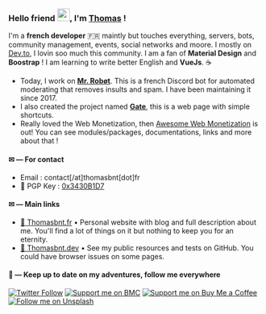 ### Hello friend <img src="https://github.com/thomasbnt/thomasbnt/blob/me/hi.gif" width="25px">, I'm [Thomas](https://thomasbnt.fr) ! 

I'm a **french developer** :fr: maintly but touches everything, servers, bots, community management, events, social networks and moore. I mostly on [Dev.to](https://dev.to/thomasbnt), I lovin soo much this community. I am a fan of **Material Design** and **Boostrap** ! I am learning to write better English and **VueJs**. ☕

- Today, I work on **[Mr. Robøt](https://mrrobot.app/)**. This is a french Discord bot for automated moderating that removes insults and spam. I have been maintaining it since 2017.
- I also created the project named **[Gate](https://gate.thomasbnt.fr/)**, this is a web page with simple shortcuts. 
- Really loved the Web Monetization, then [Awesome Web Monetization](https://github.com/thomasbnt/awesome-web-monetization) is out! You can see modules/packages, documentations, links and more about that !

#### ✉ — For contact

- Email : contact[/at]thomasbnt[dot]fr
- 🔑 PGP Key :  [0x3430B1D7](https://thomasbnt.keybase.pub/keys/publickey_contact%40thomasbnt_fr.asc?dl=1)


#### ✉ — Main links

- [🙌 Thomasbnt.fr](https://thomasbnt.fr) • Personal website with blog and full description about me. You'll find a lot of things on it but nothing to keep you for an eternity.
- [🔧 Thomasbnt.dev](https://thomasbnt.dev) • See my public resources and tests on GitHub. You could have browser issues on some pages.

#### 🍃 — Keep up to date on my adventures, follow me everywhere

[![Twitter Follow](https://img.shields.io/twitter/follow/Thomasbnt_?color=%231DA1F2&label=Follow%20me&logo=Twitter&style=for-the-badge)](https://twitter.com/Thomasbnt_) [![Support me on BMC](https://img.shields.io/badge/Follow%20me%20on-DEV-black?style=for-the-badge)](https://dev.to/thomasbnt) [![Support me on Buy Me a Coffee](https://img.shields.io/badge/Support%20me-☕-orange.svg?style=for-the-badge)](https://www.buymeacoffee.com/thomasbnt) [![Follow me on Unsplash](https://img.shields.io/badge/See%20my%20photos%20on-Unsplash%20%F0%9F%93%B8-black?style=for-the-badge)](https://unsplash.com/@thomasbnt)



